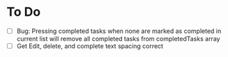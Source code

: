 # To Do
- [ ] Bug: Pressing completed tasks when none are marked as completed in current list will remove all completed tasks from completedTasks array
- [ ] Get Edit, delete, and complete text spacing correct